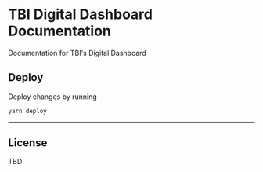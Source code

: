 # TBI Digital Dashboard Documentation

Documentation for TBI's Digital Dashboard

## Deploy

Deploy changes by running

```sh
yarn deploy
```

---

## License

TBD